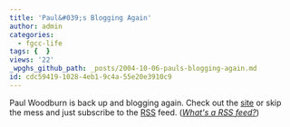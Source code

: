 ```yaml
---
title: 'Paul&#039;s Blogging Again'
author: admin
categories:
  - fgcc-life
tags: {  }
views: '22'
_wpghs_github_path: _posts/2004-10-06-pauls-blogging-again.md
id: cdc59419-1028-4eb1-9c4a-55e20e3910c9
---
```

<p>Paul Woodburn is back up and blogging again.  Check out the <a href="http://www.forestgrovecc.com/worshiporwhat/">site</a> or skip the mess and just subscribe to the <a href="http://www.forestgrovecc.com/worshiporwhat/index.rdf">RSS</a> feed.  (<i><a href="http://www.elise.com/mt/syndication.php">What's a RSS feed?</a></i>)</p>
